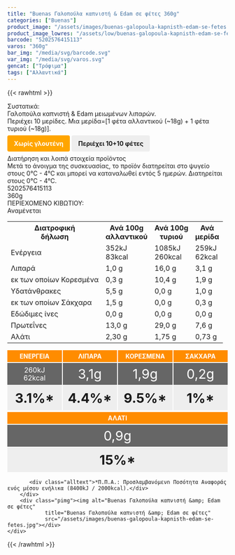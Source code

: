 ```yaml
---
title: "Buenas Γαλοπούλα καπνιστή & Edam σε φέτες 360g"
categories: ["Buenas"]
product_image: "/assets/images/buenas-galopoula-kapnisth-edam-se-fetes.jpg"
product_image_lowres: "/assets/low/buenas-galopoula-kapnisth-edam-se-fetes.jpg"
barcode: "5202576415113"
varos: "360g"
bar_img: "/media/svg/barcode.svg"
var_img: "/media/svg/varos.svg"
gencat: ["Τρόφιμα"]
tags: ["Αλλαντικά"]
---
```

{{< rawhtml >}}
<style>
.varel1 {
    display: flex;
    width: 100%;
    gap: 2px;
    margin-top: 2px;
    flex-wrap: wrap;
    justify-content: stretch;
}

.varel {
    flex-grow: 1;
    flex-basis: 0;
}

.varel div {
    padding: 0;
    text-align: center;
    margin-bottom: 2px;
    
}

.varel div:nth-child(1) {
    background: darkorange;
    color: #fff;
    padding: 5px;
    font-weight:bold;
}

.varel div:nth-child(2) {
    background: #666;
    color: #fff;
    padding: 5px;
    height: 40px;
    display: flex;
    align-items: center;
    justify-content: center;
    font-size: 30px;
    line-height: 18px;
}

.varel div:nth-child(3) {
    background: #eee;
    font-weight: 700;
    font-size: 30px;
    padding: 10px
}

</style>
<div class="sload125">
    <div class="product">
        <div id="sistatika">Συστατικά:</div>
        <div class="alltext">Γαλοπούλα καπνιστή &amp; Edam μειωμένων λιπαρών.<br>Περιέχει 10 μερίδες. Μια μερίδα=[1
            φέτα αλλαντικού (~18g) + 1 φέτα τυριού (~18g)].<br><br><b
                style="background:orange;margin:0px;padding:10px 15px;border-radius:4px;color:#fff">Χωρίς γλουτένη</b>
            <b style="background: #eee;padding: 10px 15px;border-radius: 4px;">Περιέχει 10+10 φέτες</b><br><br></div>
        <div id="loipa">Διατήρηση και λοιπά στοιχεία προϊόντος</div>
        <div class="alltext">Μετά το άνοιγμα της συσκευασίας, το προϊόν διατηρείται στο ψυγείο στους 0°C - 4°C και
            μπορεί να καταναλωθεί εντός 5 ημερών. Διατηρείται στους 0°C - 4°C.</div>
        <div id="barcode">
            <div id="barimage1"></div><span id="bartext">5202576415113</span>
        </div>
        <div id="varos">
            <div id="varosimage1"></div><span id="varostext">360g</span>
        </div>
        <div id="kivotio">ΠΕΡΙΕΧΟΜΕΝΟ ΚΙΒΩΤΙΟΥ:<br>Αναμένεται</div>
        <div class="tabout">
            <table id="diatable">
                <tbody>
                    <tr>
                        <th>Διατροφική<br>δήλωση</th>
                        <th>Ανά 100g<br>αλλαντικού</th>
                        <th>Ανά 100g<br>τυριού</th>
                        <th>Ανά<br>μερίδα</th>
                    </tr>
                    <tr>
                        <td class="texr2">Ενέργεια</td>
                        <td class="texr">352kJ<br>83kcal</td>
                        <td class="texr">1085kJ<br>260kcal</td>
                        <td class="texr">259kJ<br>62kcal</td>
                    </tr>
                    <tr>
                        <td class="texr2">Λιπαρά</td>
                        <td class="texr">1,0 g</td>
                        <td class="texr">16,0 g</td>
                        <td class="texr">3,1 g</td>
                    </tr>
                    <tr>
                        <td class="gray">εκ των οποίων Κορεσµένα</td>
                        <td class="gray2">0,3 g</td>
                        <td class="gray2">10,4 g</td>
                        <td class="gray2">1,9 g</td>
                    </tr>
                    <tr>
                        <td class="texr2">Yδατάνθρακες</td>
                        <td class="texr">5,5 g</td>
                        <td class="texr">0,0 g</td>
                        <td class="texr">1,0 g</td>
                    </tr>
                    <tr>
                        <td class="gray">εκ των οποίων Σάκχαρα</td>
                        <td class="gray2">1,5 g</td>
                        <td class="gray2">0,0 g</td>
                        <td class="gray2">0,3 g</td>
                    </tr>
                    <tr>
                        <td class="texr2">Eδώδιμες ίνες</td>
                        <td class="texr">0,0 g</td>
                        <td class="texr">0,0 g</td>
                        <td class="texr">0,0 g</td>
                    </tr>
                    <tr>
                        <td class="texr2">Πρωτεΐνες</td>
                        <td class="texr">13,0 g</td>
                        <td class="texr">29,0 g</td>
                        <td class="texr">7,6 g</td>
                    </tr>
                    <tr>
                        <td class="texr2">Αλάτι</td>
                        <td class="texr">2,30 g</td>
                        <td class="texr">1,75 g</td>
                        <td class="texr">0,73 g</td>
                    </tr>
                </tbody>
            </table>
        </div>
        <div class="alltext" style="margin:0;padding:0">
            <div class="varel1">
                <div class="varel">
                    <div>ΕΝΕΡΓΕΙΑ</div>
                    <div style="font-size:medium">260kJ<br>62kcal</div>
                    <div>3.1%*</div>
                </div>
                <div class="varel">
                    <div>ΛΙΠΑΡΑ</div>
                    <div>3,1g</div>
                    <div>4.4%*</div>
                </div>
                <div class="varel">
                    <div>ΚΟΡΕΣΜΕΝΑ</div>
                    <div>1,9g</div>
                    <div>9.5%*</div>
                </div>
                <div class="varel">
                    <div>ΣΑΚΧΑΡΑ</div>
                    <div>0,2g</div>
                    <div>1%*</div>
                </div>
                <div class="varel">
                    <div>ΑΛΑΤΙ</div>
                    <div>0,9g</div>
                    <div>15%*</div>
                </div>
            </div>

           <div class="alltext">*Π.Π.Α.: Προσλαμβανόμενn Ποσότητα Αναφοράς ενός μέσου ενήλικα (8400kJ / 2000kcal).</div>
        </div>
        <div class="pimg"><img alt="Buenas Γαλοπούλα καπνιστή &amp; Edam σε φέτες"
                title="Buenas Γαλοπούλα καπνιστή &amp; Edam σε φέτες"
                src="/assets/images/buenas-galopoula-kapnisth-edam-se-fetes.jpg"></div>
    </div>
</div>
{{< /rawhtml >}}


